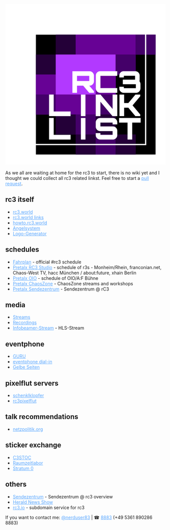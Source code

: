 ![Logo](./rc3linklist.svg)

As we all are waiting at home for the rc3 to start, there is no wiki yet and I thought we could collect all rc3 related linkst.
Feel free to start a [pull request](https://github.com/askeron/awesome-rc3/edit/master/README.md).


## rc3 itself
- [rc3.world](https://rc3.world/)
- [rc3.world links](https://rc3.world/index.html#links)
- [howto.rc3.world](https://howto.rc3.world/)
- [Angelsystem](https://engelsystem.de/rc3)
- [Logo-Generator](https://logogenerator.rc3.world/)

## schedules
- [Fahrplan](https://fahrplan.events.ccc.de/rc3/2020/Fahrplan/index.html) - official #rc3 schedule
- [Pretalx RC3 Studio](https://pretalx.rc3.studio/rc3-channels-2020/schedule/) - schedule of r3s - Monheim/Rhein, franconian.net, Chaos-West TV, hacc München / about:future, xhain Berlin
- [Pretalx OIO](https://talks.rc3.oio.social/r3c-oio/schedule/) - schedule of OIO/A:F Bühne
- [Pretalx ChaosZone](https://cfp.chaoszone.cz/csr20/schedule/) - ChaosZone streams and workshops
- [Pretalx Sendezentrum](https://fahrplan.das-sendezentrum.de/rc3/schedule/) - Sendezentrum @ rC3 

## media
- [Streams](https://streaming.media.ccc.de/)
- [Recordings](https://media.ccc.de/c/rc3)
- [Infobeamer-Stream](http://live.hh.c3voc.de/hls/infobeamer/native_hd.m3u8) - HLS-Stream

## eventphone
- [GURU](https://guru3.eventphone.de/)
- [eventphone dial-in](https://twitter.com/eventphone/status/1342561159694725132)
- [Gelbe Seiten](https://guru3.eventphone.de/event.erb/gelbeseiten)

## pixelflut servers
- [schenklklopfer](https://twitter.com/schenklklopfer/status/1342511609068068865)
- [rc3pixelflut](https://www.rc3pixelflut.de/)

## talk recommendations
- [netzpolitik.org](https://netzpolitik.org/2020/programmempfehlungen-fuer-pandemie-kompatibles-online-chaos/)

## sticker exchange
- [C3STOC](https://stickeroperation.center/2020/10/26/c3-sticker-exchange/)
- [Raumzeitlabor](https://raumzeitlabor.de/blog/Wir-kleben-weiter/)
- [Stratum 0](https://stratum0.org/blog/posts/2020/11/19/rC3-remote-sticker-exchange/)

## others
- [Sendezentrum](https://das-sendezentrum.de/das-sendezentrum-auf-dem-rc3/) - Sendezentrum @ rc3 overview
- [Herald News Show](https://newsshow.rc3.world/)
- [rc3.io](https://rc3.io/) - subdomain service for rc3

If you want to contact me: [@nerduser83](https://twitter.com/nerduser83) | ☎ [8883](tel:8883) (+49 5361 890286 8883)

<style>
  body {color: #c9d1d9, background-color: #0d1117}
  a {color: #58a6ff}
</style>
